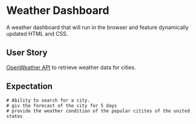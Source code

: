 # Weather Dashboard

A weather dashboard that will run in the browser and feature dynamically updated HTML and CSS.

 
## User Story
[OpenWeather API](https://openweathermap.org/api) to retrieve weather data for cities. 

## Expectation

```
# Ability to search for a city.
# giv the forecast of the city for 5 days
# provide the weather condition of the popular citites of the united states


